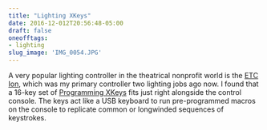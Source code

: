 ```yaml
---
title: "Lighting XKeys"
date: 2016-12-012T20:56:48-05:00
draft: false
oneofftags:
- lighting
slug_image: 'IMG_0054.JPG'
---
```

A very popular lighting controller in the theatrical nonprofit world is the [ETC Ion](https://www.etcconnect.com/Products/Consoles/Eos-Family/Ion/Features.aspx), which was my primary controller two lighting jobs ago now. I found that a 16-key set of [Programming XKeys](https://xkeys.com/xk16.html) fits just right alongside the control console. The keys act like a USB keyboard to run pre-programmed macros on the console to replicate common or longwinded sequences of keystrokes.